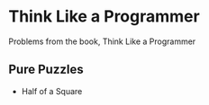 # Think Like a Programmer

Problems from the book, Think Like a Programmer

## Pure Puzzles

* Half of a Square

